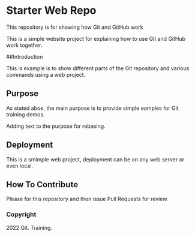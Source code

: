# Starter Web Repo

This repository is for showing how Git and GitHub work

This is a simple website project for explaining how to use Git and GitHub work together.

##Introduction

This is example is to show different parts of the Git repository and various commands using a web project.

## Purpose

As stated aboe, the main purpose is to provide simple eamples for Git training demos.

Adding text to the purpose for rebasing.

## Deployment

This is a smimple web project, deployment can be on any web server or even local.

## How To Contribute

Please for this repository and then issue Pull Requests for review.

### Copyright

2022 Git. Training.